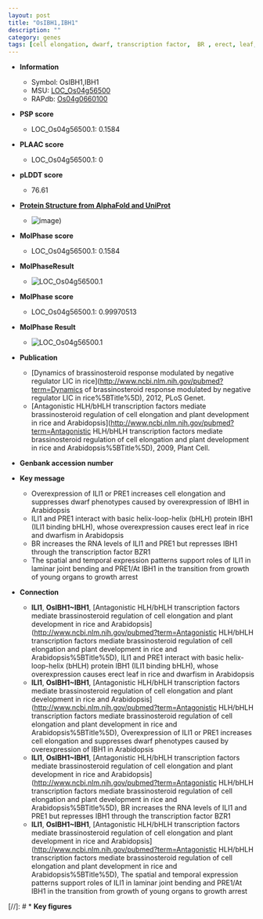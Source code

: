 ```yaml
---
layout: post
title: "OsIBH1,IBH1"
description: ""
category: genes
tags: [cell elongation, dwarf, transcription factor,  BR , erect, leaf, growth]
---
```


* **Information**  
    + Symbol: OsIBH1,IBH1  
    + MSU: [LOC_Os04g56500](http://rice.plantbiology.msu.edu/cgi-bin/ORF_infopage.cgi?orf=LOC_Os04g56500)  
    + RAPdb: [Os04g0660100](http://rapdb.dna.affrc.go.jp/viewer/gbrowse_details/irgsp1?name=Os04g0660100)  

* **PSP score**  
    + LOC_Os04g56500.1: 0.1584 

* **PLAAC score**  
    + LOC_Os04g56500.1: 0 

* **pLDDT score**
    + 76.61

* **[Protein Structure from AlphaFold and UniProt](https://www.uniprot.org/uniprotkb/Q7XR02/entry#structure)**
    + ![image](https://ricepsp.github.io/images/Q7/AF-Q7XR02-F1.png))

* **MolPhase score**
    + LOC_Os04g56500.1: 0.1584

* **MolPhaseResult**
    + ![LOC_Os04g56500.1](https://ricepsp.github.io/pictures/LOC_Os04g/LOC_Os04g56500.1.png)

* **MolPhase score**
    + LOC_Os04g56500.1: 0.99970513

* **MolPhase Result**
    + ![LOC_Os04g56500.1](https://304243504.github.io/Pictures/LOC_Os04g/LOC_Os04g56500.1.png)

* **Publication**  
    + [Dynamics of brassinosteroid response modulated by negative regulator LIC in rice](http://www.ncbi.nlm.nih.gov/pubmed?term=Dynamics of brassinosteroid response modulated by negative regulator LIC in rice%5BTitle%5D), 2012, PLoS Genet.
    + [Antagonistic HLH/bHLH transcription factors mediate brassinosteroid regulation of cell elongation and plant development in rice and Arabidopsis](http://www.ncbi.nlm.nih.gov/pubmed?term=Antagonistic HLH/bHLH transcription factors mediate brassinosteroid regulation of cell elongation and plant development in rice and Arabidopsis%5BTitle%5D), 2009, Plant Cell.

* **Genbank accession number**  

* **Key message**  
    + Overexpression of ILI1 or PRE1 increases cell elongation and suppresses dwarf phenotypes caused by overexpression of IBH1 in Arabidopsis
    + ILI1 and PRE1 interact with basic helix-loop-helix (bHLH) protein IBH1 (ILI1 binding bHLH), whose overexpression causes erect leaf in rice and dwarfism in Arabidopsis
    + BR increases the RNA levels of ILI1 and PRE1 but represses IBH1 through the transcription factor BZR1
    + The spatial and temporal expression patterns support roles of ILI1 in laminar joint bending and PRE1/At IBH1 in the transition from growth of young organs to growth arrest

* **Connection**  
    + __ILI1__, __OsIBH1~IBH1__, [Antagonistic HLH/bHLH transcription factors mediate brassinosteroid regulation of cell elongation and plant development in rice and Arabidopsis](http://www.ncbi.nlm.nih.gov/pubmed?term=Antagonistic HLH/bHLH transcription factors mediate brassinosteroid regulation of cell elongation and plant development in rice and Arabidopsis%5BTitle%5D), ILI1 and PRE1 interact with basic helix-loop-helix (bHLH) protein IBH1 (ILI1 binding bHLH), whose overexpression causes erect leaf in rice and dwarfism in Arabidopsis
    + __ILI1__, __OsIBH1~IBH1__, [Antagonistic HLH/bHLH transcription factors mediate brassinosteroid regulation of cell elongation and plant development in rice and Arabidopsis](http://www.ncbi.nlm.nih.gov/pubmed?term=Antagonistic HLH/bHLH transcription factors mediate brassinosteroid regulation of cell elongation and plant development in rice and Arabidopsis%5BTitle%5D), Overexpression of ILI1 or PRE1 increases cell elongation and suppresses dwarf phenotypes caused by overexpression of IBH1 in Arabidopsis
    + __ILI1__, __OsIBH1~IBH1__, [Antagonistic HLH/bHLH transcription factors mediate brassinosteroid regulation of cell elongation and plant development in rice and Arabidopsis](http://www.ncbi.nlm.nih.gov/pubmed?term=Antagonistic HLH/bHLH transcription factors mediate brassinosteroid regulation of cell elongation and plant development in rice and Arabidopsis%5BTitle%5D), BR increases the RNA levels of ILI1 and PRE1 but represses IBH1 through the transcription factor BZR1
    + __ILI1__, __OsIBH1~IBH1__, [Antagonistic HLH/bHLH transcription factors mediate brassinosteroid regulation of cell elongation and plant development in rice and Arabidopsis](http://www.ncbi.nlm.nih.gov/pubmed?term=Antagonistic HLH/bHLH transcription factors mediate brassinosteroid regulation of cell elongation and plant development in rice and Arabidopsis%5BTitle%5D), The spatial and temporal expression patterns support roles of ILI1 in laminar joint bending and PRE1/At IBH1 in the transition from growth of young organs to growth arrest

[//]: # * **Key figures**  


